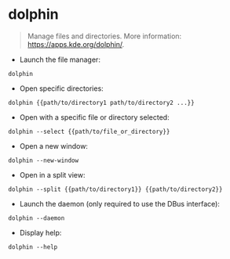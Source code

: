 # dolphin

> Manage files and directories.
> More information: <https://apps.kde.org/dolphin/>.

- Launch the file manager:

`dolphin`

- Open specific directories:

`dolphin {{path/to/directory1 path/to/directory2 ...}}`

- Open with a specific file or directory selected:

`dolphin --select {{path/to/file_or_directory}}`

- Open a new window:

`dolphin --new-window`

- Open in a split view:

`dolphin --split {{path/to/directory1}} {{path/to/directory2}}`

- Launch the daemon (only required to use the DBus interface):

`dolphin --daemon`

- Display help:

`dolphin --help`
